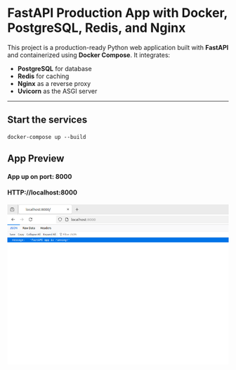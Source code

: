 # FastAPI Production App with Docker, PostgreSQL, Redis, and Nginx

This project is a production-ready Python web application built with **FastAPI** and containerized using **Docker Compose**. It integrates:
- **PostgreSQL** for database
- **Redis** for caching
- **Nginx** as a reverse proxy
- **Uvicorn** as the ASGI server

---

## Start the services
```
docker-compose up --build
```

## App Preview
#### App up on port: 8000
#### HTTP://localhost:8000
![App Preview](preview.png)

